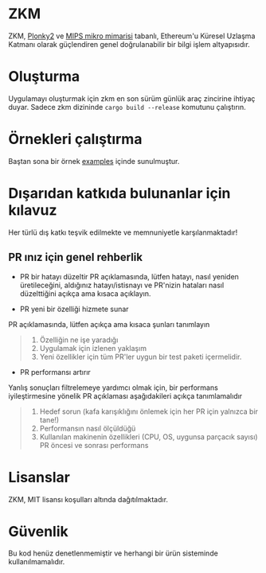 # ZKM

ZKM, [Plonky2](https://github.com/0xPolygonZero/plonky2) ve [MIPS mikro mimarisi](https://en.wikipedia.org/wiki/MIPS_architecture) tabanlı, Ethereum'u Küresel Uzlaşma Katmanı olarak güçlendiren genel doğrulanabilir bir bilgi işlem altyapısıdır.

# Oluşturma

Uygulamayı oluşturmak için zkm en son sürüm günlük araç zincirine ihtiyaç duyar. Sadece zkm dizininde `cargo build --release` komutunu çalıştırın.

# Örnekleri çalıştırma

Baştan sona bir örnek [examples](./examples) içinde sunulmuştur.

# Dışarıdan katkıda bulunanlar için kılavuz

Her türlü dış katkı teşvik edilmekte ve memnuniyetle karşılanmaktadır!

## PR ınız için genel rehberlik

* PR bir hatayı düzeltir
PR açıklamasında, lütfen hatayı, nasıl yeniden üretileceğini, aldığınız hatayı/istisnayı ve PR'nizin hataları nasıl düzelttiğini açıkça ama kısaca açıklayın.

* PR yeni bir özelliği hizmete sunar

PR açıklamasında, lütfen açıkça ama kısaca şunları tanımlayın

> 1. Özelliğin ne işe yaradığı
> 2. Uygulamak için izlenen yaklaşım
> 3. Yeni özellikler için tüm PR'ler uygun bir test paketi içermelidir.

* PR performansı artırır

Yanlış sonuçları filtrelemeye yardımcı olmak için, bir performans iyileştirmesine yönelik PR açıklaması aşağıdakileri açıkça tanımlamalıdır

> 1. Hedef sorun (kafa karışıklığını önlemek için her PR için yalnızca bir tane!)
> 2. Performansın nasıl ölçüldüğü
> 3. Kullanılan makinenin özellikleri (CPU, OS, uygunsa parçacık sayısı) PR öncesi ve sonrası performans

# Lisanslar

ZKM, MIT lisansı koşulları altında dağıtılmaktadır.

# Güvenlik

Bu kod henüz denetlenmemiştir ve herhangi bir ürün sisteminde kullanılmamalıdır.
